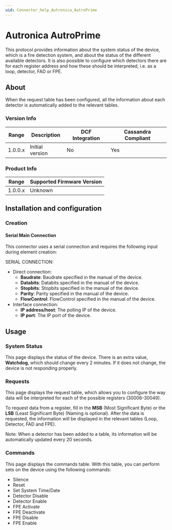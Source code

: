 ```yaml
---
uid: Connector_help_Autronica_AutroPrime
---
```


# Autronica AutroPrime

This protocol provides information about the system status of the device, which is a fire detection system, and about the status of the different available detectors. It is also possible to configure which detectors there are for each register address and how these should be interpreted, i.e. as a loop, detector, FAD or FPE.

## About

When the request table has been configured, all the information about each detector is automatically added to the relevant tables.

### Version Info

| Range | Description | DCF Integration | Cassandra Compliant |
|------------------|-----------------|---------------------|-------------------------|
| 1.0.0.x          | Initial version | No                  | Yes                     |

### Product Info

| Range | Supported Firmware Version |
|------------------|-----------------------------|
| 1.0.0.x          | Unknown                     |

## Installation and configuration

### Creation

#### Serial Main Connection

This connector uses a serial connection and requires the following input during element creation:

SERIAL CONNECTION:

- Direct connection:
  - **Baudrate**: Baudrate specified in the manual of the device.
  - **Databits**: Databits specified in the manual of the device.
  - **Stopbits**: Stopbits specified in the manual of the device.
  - **Parity**: Parity specified in the manual of the device.
  - **FlowControl**: FlowControl specified in the manual of the device.
- Interface connection:
  - **IP address/host**: The polling IP of the device.
  - **IP port**: The IP port of the device.

## Usage

### System Status

This page displays the status of the device. There is an extra value, **Watchdog**, which should change every 2 minutes. If it does not change, the device is not responding properly.

### Requests

This page displays the request table, which allows you to configure the way data will be interpreted for each of the possible registers (30006-30049).

To request data from a register, fill in the **MSB** (Most Significant Byte) or the **LSB** (Least Significant Byte) (Naming is optional). After the data is requested, the information will be displayed in the relevant tables (Loop, Detector, FAD and FPE).

Note: When a detector has been added to a table, its information will be automatically updated every 20 seconds.

### Commands

This page displays the commands table. With this table, you can perform sets on the device using the following commands:

- Silence
- Reset
- Set System Time/Date
- Detector Disable
- Detector Enable
- FPE Activate
- FPE Deactivate
- FPE Disable
- FPE Enable
